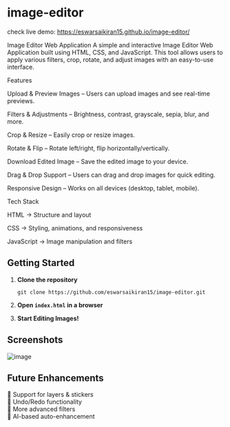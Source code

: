 # image-editor
check live demo: https://eswarsaikiran15.github.io/image-editor/

 Image Editor Web Application
A simple and interactive Image Editor Web Application built using HTML, CSS, and JavaScript. This tool allows users to apply various filters, crop, rotate, and adjust images with an easy-to-use interface.

 Features
 

 Upload & Preview Images – Users can upload images and see real-time previews.

 Filters & Adjustments – Brightness, contrast, grayscale, sepia, blur, and more.

 Crop & Resize – Easily crop or resize images.

 Rotate & Flip – Rotate left/right, flip horizontally/vertically.

 Download Edited Image – Save the edited image to your device.

 Drag & Drop Support – Users can drag and drop images for quick editing.

 Responsive Design – Works on all devices (desktop, tablet, mobile).

 Tech Stack

HTML → Structure and layout

CSS → Styling, animations, and responsiveness

JavaScript → Image manipulation and filters


##  Getting Started

1. **Clone the repository**
    
    
    `git clone https://github.com/eswarsaikiran15/image-editor.git`
    
2. **Open `index.html` in a browser**
3. **Start Editing Images!**

##  Screenshots

  ![image](https://github.com/user-attachments/assets/3ace63f5-a3ec-4383-a30f-c2f313a8459c)


  

##  Future Enhancements

🔹 Support for layers & stickers  
🔹 Undo/Redo functionality  
🔹 More advanced filters  
🔹 AI-based auto-enhancement
